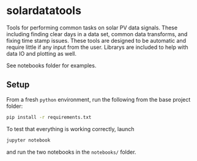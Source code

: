 # solardatatools

Tools for performing common tasks on solar PV data signals. These including finding clear days in a
data set, common data transforms, and fixing time stamp issues. These tools are designed to be
automatic and require little if any input from the user. Librarys are included to help with data IO
and plotting as well.  

See notebooks folder for examples.

## Setup

From a fresh `python` environment, run the following from the base project folder:

```bash
pip install -r requirements.txt
```

To test that everything is working correctly, launch

```bash
jupyter notebook
```

and run the two notebooks in the `notebooks/` folder.

